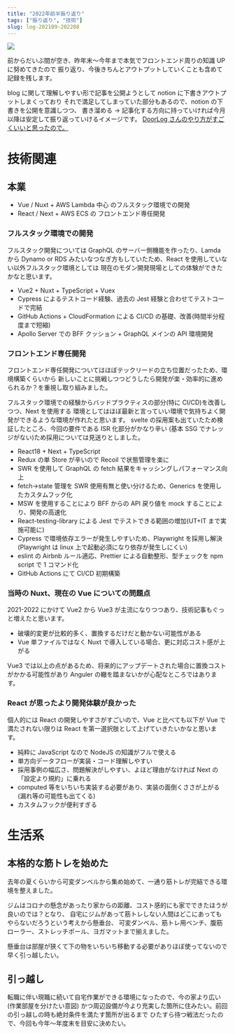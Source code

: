 ```yaml
---
title: "2022年前半振り返り"
tags: ["振り返り", "技術"]
slug: log-202109-202208
---
```


![](/images/posts-image/2022-08-09.jpg)

前からだいぶ間が空き、昨年末～今年まで本気でフロントエンド周りの知識 UP に努めてきたので
振り返り、今後きちんとアウトプットしていくことも含めて記録を残します。

blog に関して理解しやすい形で記事を公開ようとして notion に下書きアウトプットしまくっており
それで満足してしまっていた部分もあるので、notion の下書きを公開を意識しつつ、
書き溜める → 記事化する方向に持っていければ今月以降は安定して振り返っていけるイメージです。
[DoorLog さんのやり方がすごくいいと思ったので。](https://toshi0607.com/)

# 技術関連

## 本業

- Vue / Nuxt + AWS Lambda 中心 のフルスタック環境での開発
- React / Next + AWS ECS の フロントエンド専任開発

### フルスタック環境での開発

フルスタック開発については GraphQL のサーバー側機能を作ったり、Lamda から Dynamo or RDS
みたいなつなぎ方もしていたため、React を使用していない以外フルスタック環境としては
現在のモダン開発現場としての体験ができたかなと思います。

- Vue2 + Nuxt + TypeScript + Vuex
- Cypress によるテストコード経験、過去の Jest 経験と合わせてテストコードで完結
- GitHub Actions + CloudFormation による CI/CD の基礎、改善(時間半分程度まで短縮)
- Apollo Server での BFF クッション + GraphQL メインの API 環境開発

### フロントエンド専任開発

フロントエンド専任開発についてはほぼテックリードの立ち位置だったため、環境構築くらいから
新しいことに挑戦しつつどうしたら開発が楽・効率的に進められるか？を重視し取り組みました。

フルスタック環境での経験からバッドプラクティスの部分(特に CI/CD)を改善しつつ、Next を使用する
環境としてはほぼ最新と言っていい環境で気持ちよく開発ができるような環境が作れたと思います。
svelte の採用案も出ていたため検証したところ、今回の要件である ISR 化部分がかなり辛い
(基本 SSG でナレッジがない)ため採用については見送りとしました。

- React18 + Next + TypeScript
- Redux の単 Store が辛いので Recoil で状態管理を楽に
- SWR を使用して GraphQL の fetch 結果をキャッシングしパフォーマンス向上
- fetch→state 管理を SWR 使用有無と使い分けるため、Generics を使用したカスタムフック化
- MSW を使用することにより BFF からの API 戻り値を mock することにより、開発の高速化
- React-testing-library による Jest でテストできる範囲の増加(UT+IT まで実施可能に)
- Cypress で環境依存エラーが発生しやすいため、Playwright を採用し解決(Playwright は linux 上で起動必須になり依存が発生しにくい)
- eslint の Airbnb ルール適応、Prettier による自動整形、型チェックを npm script で 1 コマンド化
- GitHub Actions にて CI/CD 初期構築

### 当時の Nuxt、現在の Vue についての問題点

2021-2022 にかけて Vue2 から Vue3 が主流になりつつあり、技術記事もぐっと増えたと思います。

- 破壊的変更が比較的多く、置換するだけだと動かない可能性がある
- Vue 単ファイルではなく Nuxt で導入している場合、更に対応コスト感が上がる

Vue3 では以上の点があるため、将来的にアップデートされた場合に置換コストがかかる可能性があり
Anguler の轍を踏まないかが心配なところではあります。

### React が思ったより開発体験が良かった

個人的には React の開発しやすさがすごいので、Vue と比べても以下が Vue で満たされない限りは
React を第一選択肢として上げていきたいかなと思います。

- 純粋に JavaScript なので NodeJS の知識がフルで使える
- 単方向データフローが実装・コード理解しやすい
- 採用事例の幅広さ、問題解決がしやすい、よほど理由がなければ Next の「設定より規約」に乗れる
- computed 等をいちいち実装する必要があり、実装の面倒くささが上がる(漏れ等の可能性も出てくる)
- カスタムフックが便利すぎる

# 生活系

## 本格的な筋トレを始めた

去年の夏くらいから可変ダンベルから集め始めて、一通り筋トレが完結できる環境を整えました。

ジムはコロナの懸念があったり家からの距離、コスト感的にも家でできたほうが良いのでは？となり、
自宅にジムがあって筋トレしない人間はどこにあってもやらないだろうという考えから懸垂台、
可変ダンベル、筋トレ用ベンチ、腹筋ローラー、ストレッチポール、ヨガマットまで揃えました。

懸垂台は部屋が狭くて下の物をいちいち移動する必要がありほぼ使ってないので早く引っ越したい。

## 引っ越し

転職に伴い現職に続いて自宅作業ができる環境になったので、今の家より広い(作業部屋を分けたい意図)
かつ周辺設備が今より充実した箇所に住みたい。前回の引っ越しの時も絶対条件を満たす箇所が出るまで
ひたすら待つ戦法だったので、今回も今年～年度末を目安に決めたい。
